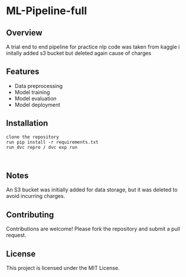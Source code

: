 # ML-Pipeline-full

## Overview

A trial end to end pipeline for practice
nlp code was taken from kaggle 
i initally added s3 bucket but deleted again cause of charges 

## Features

- Data preprocessing
- Model training
- Model evaluation
- Model deployment

## Installation

```
clone the repository
run pip install -r requirements.txt
run dvc repro / dvc exp run



```


## Notes

An S3 bucket was initially added for data storage, but it was deleted to avoid incurring charges.

## Contributing

Contributions are welcome! Please fork the repository and submit a pull request.

## License

This project is licensed under the MIT License.